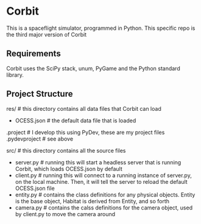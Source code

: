 Corbit
========

This is a spaceflight simulator, programmed in Python. This specific repo is the
third major version of Corbit


Requirements
------------

Corbit uses the SciPy stack, unum, PyGame and the Python standard library.

Project Structure
--------------

res/			# this directory contains all data files that Corbit can load
- OCESS.json	# the default data file that is loaded

.project		# I develop this using PyDev, these are my project files
.pydevproject	# see above

src/			# this directory contains all the source files
- server.py		# running this will start a headless server that is running Corbit, which loads OCESS.json by default
- client.py		# running this will connect to a running instance of server.py, on the local machine. Then, it will tell the server to reload the default OCESS.json file
- entity.py		# contains the class definitions for any physical objects. Entity is the base object, Habitat is derived from Entity, and so forth
- camera.py		# contains the calss definitions for the camera object, used by client.py to move the camera around
